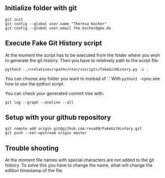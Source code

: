 ## Initialize folder with git

```
git init
git config --global user.name "Theresa Kocher"
git config --global user.email the.kocher@gmx.de
```

## Execute Fake Git History script
At the moment the script has to be executed from the folder where you wish to generate the git history. Then you have to relatively path to the script file.
```
python3 ../<relative>/<path>/<to>/<script>/fakeGitHistory.py -i .
```

You can choose any folder you want to instead of '.'
With ```python3 -h```you see how to use the python script.

You can check your generated commit tree with:
```
git log --graph --oneline --all
```


## Setup with your github repository
```
git remote add origin git@github.com:resa89/FakeGitHistory.git
git push --set-upstream origin master
```


## Trouble shooting
At the moment file names with special characters are not added to the git history. To solve this you have to change the name, what will change the edition timestamp of the file. 